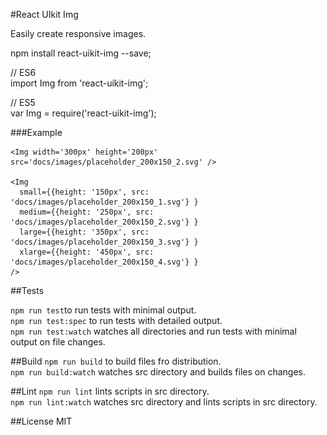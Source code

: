 #React UIkit Img

Easily create responsive images.


  npm install react-uikit-img --save;

  // ES6  
  import Img from 'react-uikit-img';

  // ES5  
  var Img = require('react-uikit-img');


###Example

    <Img width='300px' height='200px' src='docs/images/placeholder_200x150_2.svg' />

    <Img
      small={{height: '150px', src: 'docs/images/placeholder_200x150_1.svg'} }
      medium={{height: '250px', src: 'docs/images/placeholder_200x150_2.svg'} }
      large={{height: '350px', src: 'docs/images/placeholder_200x150_3.svg'} }
      xlarge={{height: '450px', src: 'docs/images/placeholder_200x150_4.svg'} }
    />

##Tests

`npm run test`to run tests with minimal output.  
`npm run test:spec` to run tests with detailed output.  
`npm run test:watch` watches all directories and run tests with minimal output on file changes.

##Build
`npm run build` to build files fro distribution.  
`npm run build:watch` watches src directory and builds files on changes.

##Lint
`npm run lint` lints scripts in src directory.  
`npm run lint:watch` watches src directory and lints scripts in src directory.

##License
MIT
